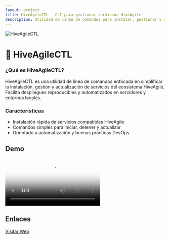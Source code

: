 ```yaml
---
layout: project
title: HiveAgileCTL - CLI para gestionar servicios HiveAgile
description: Utilidad de línea de comandos para instalar, gestionar y actualizar servicios del ecosistema HiveAgile
---
```


<div class="project-header">
  <img src="https://hiveagilectl.sh/og-image.jpg" alt="HiveAgileCTL" class="project-logo">
</div>

<div class="project-content">
  <h1>🐝 HiveAgileCTL</h1>

  <h3>¿Qué es HiveAgileCTL?</h3>
  <p>HiveAgileCTL es una utilidad de línea de comandos enfocada en simplificar la instalación, gestión y actualización de servicios del ecosistema HiveAgile. Facilita despliegues reproducibles y automatizados en servidores y entornos locales.</p>

  <h3>Características</h3>
  <ul>
    <li>Instalación rápida de servicios compatibles HiveAgile</li>
    <li>Comandos simples para iniciar, detener y actualizar</li>
    <li>Orientado a automatización y buenas prácticas DevOps</li>
  </ul>

  <h2>Demo</h2>
  <div class="video-embed">
    <video controls preload="metadata" poster="https://hiveagilectl.sh/og-image.jpg">
      <source src="https://nimbox360.com/hiveagilectl.mp4" type="video/mp4">
      Tu navegador no soporta el elemento de video.
    </video>
  </div>

  <h2>Enlaces</h2>
  <div class="topgit-cta">
    <a href="https://hiveagilectl.sh/" class="cta-button secondary" target="_blank">
      <span class="icon empty"></span>
      Visitar Web
    </a>
  </div>
</div>
